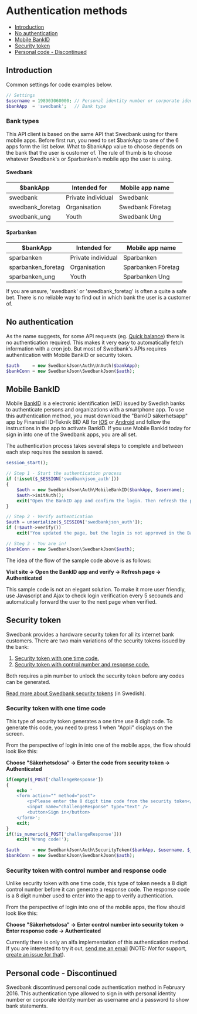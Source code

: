 # Authentication methods

* [Introduction](#introduction)
* [No authentication](#no-authentication)
* [Mobile BankID](#mobile-bankid)
* [Security token](#security-token)
* [Personal code - Discontinued](#personal-code---discontinued)

## Introduction
Common settings for code examples below.

```php
// Settings
$username = 198903060000; // Personal identity number or corporate identity number (personnummer/organisationsnummer)
$bankApp  = 'swedbank';   // Bank type
```

### Bank types
This API client is based on the same API that Swedbank using for there mobile apps. Before first run, you need to set $bankApp to one of the 6 apps form the list below.
What to $bankApp value to choose depends on the bank that the user is customer of. The rule of thumb is to choose whatever Swedbank's or Sparbanken's mobile app the user is using.

#### Swedbank
| $bankApp | Intended for | Mobile app name |
| --- | --- | --- |
| swedbank | Private individual | Swedbank | 
| swedbank_foretag | Organisation | Swedbank Företag | 
| swedbank_ung | Youth | Swedbank Ung |

#### Sparbanken
| $bankApp | Intended for | Mobile app name |
| --- | --- | --- |
| sparbanken | Private individual | Sparbanken | 
| sparbanken_foretag | Organisation | Sparbanken Företag | 
| sparbanken_ung | Youth | Sparbanken Ung |

If you are unsure, 'swedbank' or 'swedbank_foretag' is often a quite a safe bet. There is no reliable way to find out in which bank the user is a customer of.

## No authentication
As the name suggests, for some API requests (eg. [Quick balance](../INSTALL.md#quick-balance)) there is no authentication required.
This makes it very easy to automatically fetch information with a cron job.
But most of Swedbank's APIs requires authentication with Mobile BankID or security token. 

```php
$auth     = new SwedbankJson\Auth\UnAuth($bankApp);
$bankConn = new SwedbankJson\SwedbankJson($auth);
```

## Mobile BankID
Mobile [BankID](https://www.bankid.com/en/) is a electronic identification (eID) issued by Swedish banks to authenticate persons and organizations with a smartphone app.
To use this authentication method, you must download the "BankID säkerhetsapp" app by Finansiell ID-Teknik BID AB for [IOS](https://itunes.apple.com/us/app/bankid-sakerhetsapp/id433151512?mt=8) or [Android](https://play.google.com/store/apps/details?id=com.bankid.bus&hl=en)
and follow the instructions in the app to activate BankID. If you use Mobile BankId today for sign in into one of the Swedbank apps, you are all set.

The authentication process takes several steps to complete and between each step requires the session is saved. 

```php
session_start();

// Step 1 - Start the authentication process
if (!isset($_SESSION['swedbankjson_auth']))
{
    $auth = new SwedbankJson\Auth\MobileBankID($bankApp, $username);
    $auth->initAuth();
    exit("Open the BankID app and confirm the login. Then refresh the page.");
}

// Step 2 - Verify authentication
$auth = unserialize($_SESSION['swedbankjson_auth']);
if (!$auth->verify())
    exit("You updated the page, but the login is not approved in the BankID app. Please try again.");

// Steg 3 - You are in!
$bankConn = new SwedbankJson\SwedbankJson($auth);
```

The idea of the flow of the sample code above is as follows:

**Visit site -> Open the BankID app and verify -> Refresh page -> Authenticated**

This sample code is not an elegant solution. To make it more user friendly, use Javascript and Ajax to check login verification every 5 secounds and automatically forward the user to the next page when verified.

## Security token
Swedbank provides a hardware security token for all its internet bank customers. There are two main variations of the security tokens issued by the bank:

1. [Security token with one time code.](#security-token-with-one-time-code)
1. [Security token with control number and response code.](#security-token-with-control-number-and-response-code)

Both requires a pin number to unlock the security token before any codes can be generated. 

[Read more about Swedbank security tokens](https://hjalp.swedbank.se/sidhjalp-internetbanken-privat/sakerhetsdosa/index.htm) (in Swedish).

### Security token with one time code
This type of security token generates a one time use 8 digit code. To generate this code, you need to press 1 when "Appli" displays on the screen.

From the perspective of login in into one of the mobile apps, the flow should look like this:

**Choose "Säkerhetsdosa" -> Enter the code from security token -> Authenticated**

```php
if(empty($_POST['challengeResponse'])
{
    echo '
    <form action="" method="post">
        <p>Please enter the 8 digit time code from the security token</p>
        <input name="challengeResponse" type="text" />
        <button>Sign in</button>
    </form>';
    exit;
}
if(!is_numeric($_POST['challengeResponse']))
    exit('Wrong code!');

$auth     = new SwedbankJson\Auth\SecurityToken($bankApp, $username, $_POST['challengeResponse']);
$bankConn = new SwedbankJson\SwedbankJson($auth);
```

### Security token with control number and response code
Unlike security token with one time code, this type of token needs a 8 digit control number before it can generate a response code.
The response code is a 8 digit number used to enter into the app to verify authentication.

From the perspective of login into one of the mobile apps, the flow should look like this:

**Choose "Säkerhetsdosa" -> Enter control number into security token -> Enter response code -> Authenticated**

Currently there is only an alfa implementation of this authentication method. If you are interested to try it out, [send me an email](http://wallmander.net/contact/) (NOTE: *Not* for support, [create an issue for that](https://github.com/walle89/SwedbankJson/issues)).

## Personal code - Discontinued
Swedbank discontinued personal code authentication method in February 2016.
This authentication type allowed to sign in with personal identity number or corporate identity number as username and a password to show bank statements.